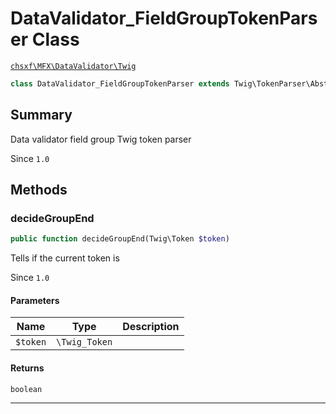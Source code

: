 # DataValidator_FieldGroupTokenParser Class

[`chsxf\MFX\DataValidator\Twig`](API-Namespace-DataValidator_Twig)

```php
class DataValidator_FieldGroupTokenParser extends Twig\TokenParser\AbstractTokenParser implements Twig\TokenParser\TokenParserInterface
```

## Summary

Data validator field group Twig token parser

Since `1.0`

## Methods

### decideGroupEnd

```php
public function decideGroupEnd(Twig\Token $token)
```

Tells if the current token is

Since `1.0`

#### Parameters

| Name     | Type          | Description |
| -------- | ------------- | ----------- |
| `$token` | `\Twig_Token` |             |

#### Returns

`boolean` 

---

